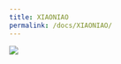 ```yaml
---
title: XIAONIAO
permalink: /docs/XIAONIAO/
---
```


<img src="https://www.opendc.cn/assets/img/XIAONIAO.jpg">